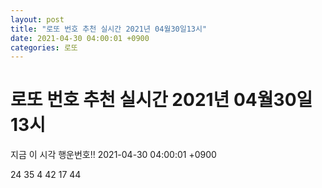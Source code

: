 ```yaml
---
layout: post
title: "로또 번호 추천 실시간 2021년 04월30일13시"
date: 2021-04-30 04:00:01 +0900
categories: 로또
---
```


# 로또 번호 추천 실시간 2021년 04월30일13시

지금 이 시각 행운번호!! 2021-04-30 04:00:01 +0900

 24  35  4  42  17  44 

